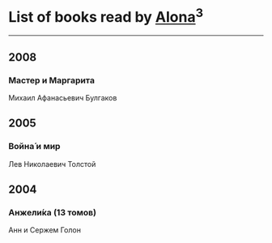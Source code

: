 # List of books read by [Alona](https://www.facebook.com/app_scoped_user_id/320700111602997/)<sup>3</sup>
---

## 2008

### Мастер и Маргарита
Михаил Афанасьевич Булгаков



## 2005

### Война́ и мир
Лев Николаевич Толстой



## 2004

### Анжели́ка (13 томов)
Анн и Сержем Голон



